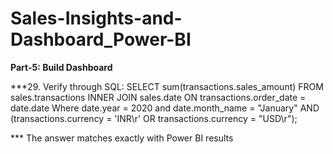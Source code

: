 # Sales-Insights-and-Dashboard_Power-BI


**Part-5: Build Dashboard** 

***29. Verify through SQL: 
SELECT sum(transactions.sales_amount)
FROM sales.transactions
INNER JOIN sales.date
ON transactions.order_date = date.date 
Where date.year = 2020 and date.month_name = "January"
AND (transactions.currency = 'INR\r' OR transactions.currency = "USD\r"); 

*** The answer matches exactly with Power BI results
